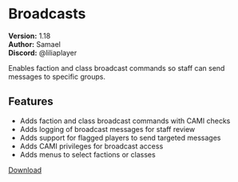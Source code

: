 # Broadcasts

**Version:** 1.18  
**Author:** Samael  
**Discord:** @liliaplayer  

Enables faction and class broadcast commands so staff can send messages to specific groups.

## Features

- Adds faction and class broadcast commands with CAMI checks
- Adds logging of broadcast messages for staff review
- Adds support for flagged players to send targeted messages
- Adds CAMI privileges for broadcast access
- Adds menus to select factions or classes

[Download](https://github.com/LiliaFramework/Modules/raw/refs/heads/gh-pages/broadcasts.zip)
